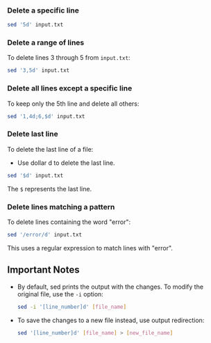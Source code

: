 
### Delete a specific line
```bash
sed '5d' input.txt
```

### Delete a range of lines
To delete lines 3 through 5 from `input.txt`:

```bash
sed '3,5d' input.txt
```

### Delete all lines except a specific line

To keep only the 5th line and delete all others:

```bash
sed '1,4d;6,$d' input.txt
```

### Delete last line

To delete the last line of a file:
- Use dollar d to delete the last line.

```bash
sed '$d' input.txt
```

The `$` represents the last line.

### Delete lines matching a pattern

To delete lines containing the word "error":

```bash
sed '/error/d' input.txt
```

This uses a regular expression to match lines with "error".

## Important Notes

- By default, sed prints the output with the changes. To modify the original file, use the `-i` option:

  ```bash
  sed -i '[line_number]d' [file_name]
  ```

- To save the changes to a new file instead, use output redirection:

  ```bash
  sed '[line_number]d' [file_name] > [new_file_name]
  ```